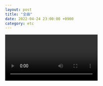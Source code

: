 ```yaml
---
layout: post
title: "全曲"
date: 2022-04-24 23:00:00 +0900
category: etc
---
```


<div class="video-container">
    <video id="player" class="video-js vjs-default-skin vjs-big-play-centered" data-json="/public/json/etc/全曲.json"></video>
</div>